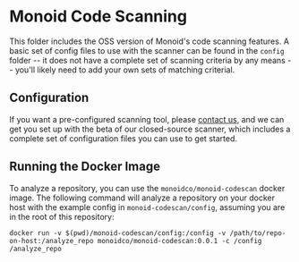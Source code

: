 # Monoid Code Scanning

This folder includes the OSS version of Monoid's code scanning features. A basic
set of config files to use with the scanner can be found in the `config` folder --
it does not have a complete set of scanning criteria by any means -- you'll likely
need to add your own sets of matching criterial.

## Configuration

If you want a pre-configured scanning tool, please [contact us](mailto:support@monoid.co), and
we can get you set up with the beta of our closed-source scanner, which includes a complete set
of configuration files you can use to get started.

## Running the Docker Image
To analyze a repository, you can use the `monoidco/monoid-codescan` docker image. The following 
command will analyze a repository on your docker host with the example config in `monoid-codescan/config`,
assuming you are in the root of this repository:

```
docker run -v $(pwd)/monoid-codescan/config:/config -v /path/to/repo-on-host:/analyze_repo monoidco/monoid-codescan:0.0.1 -c /config /analyze_repo
```
